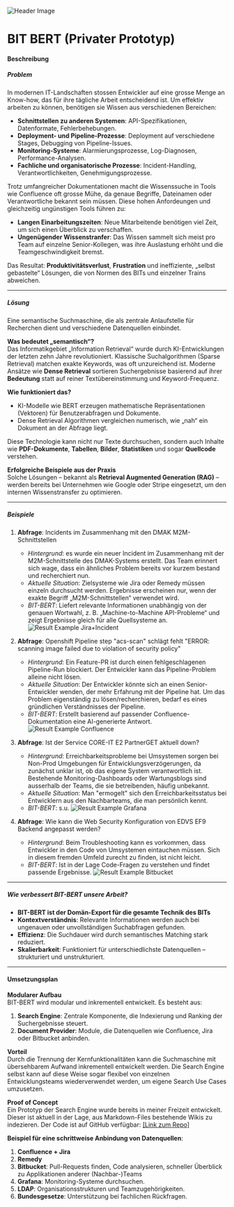 ![Header Image](https://github.com/user-attachments/assets/a2052f90-5002-4cc0-9e74-ba5b97060ebf)

# BIT BERT (Privater Prototyp)

#### **Beschreibung**

##### **Problem**  
In modernen IT-Landschaften stossen Entwickler auf eine grosse Menge an Know-how, das für ihre tägliche Arbeit entscheidend ist. Um effektiv arbeiten zu können, benötigen sie Wissen aus verschiedenen Bereichen:  

- **Schnittstellen zu anderen Systemen**: API-Spezifikationen, Datenformate, Fehlerbehebungen.  
- **Deployment- und Pipeline-Prozesse**: Deployment auf verschiedene Stages, Debugging von Pipeline-Issues.  
- **Monitoring-Systeme**: Alarmierungsprozesse, Log-Diagnosen, Performance-Analysen.  
- **Fachliche und organisatorische Prozesse**: Incident-Handling, Verantwortlichkeiten, Genehmigungsprozesse.  

Trotz umfangreicher Dokumentationen macht die Wissenssuche in Tools wie Confluence oft grosse Mühe, da genaue Begriffe, Dateinamen oder Verantwortliche bekannt sein müssen. Diese hohen Anfordeungen und gleichzeitig ungünstigen Tools führen zu:
- **Langen Einarbeitungszeiten**: Neue Mitarbeitende benötigen viel Zeit, um sich einen Überblick zu verschaffen.  
- **Ungenügender Wissenstranfer**: Das Wissen sammelt sich meist pro Team auf einzelne Senior-Kollegen, was ihre Auslastung erhöht und die Teamgeschwindigkeit bremst.  

Das Resultat: **Produktivitätsverlust**, **Frustration** und ineffiziente, „selbst gebastelte“ Lösungen, die von Normen des BITs und einzelner Trains abweichen.

---

##### **Lösung**  
Eine semantische Suchmaschine, die als zentrale Anlaufstelle für Recherchen dient und verschiedene Datenquellen einbindet.  

**Was bedeutet „semantisch“?**  
Das Informatikgebiet „Information Retrieval“ wurde durch KI-Entwicklungen der letzten zehn Jahre revolutioniert. Klassische Suchalgorithmen (Sparse Retrieval) matchen exakte Keywords, was oft unzureichend ist. Moderne Ansätze wie **Dense Retrieval** sortieren Suchergebnisse basierend auf ihrer **Bedeutung** statt auf reiner Textübereinstimmung und Keyword-Frequenz.  

**Wie funktioniert das?**  
- KI-Modelle wie BERT erzeugen mathematische Repräsentationen (Vektoren) für Benutzerabfragen und Dokumente.  
- Dense Retrieval Algorithmen vergleichen numerisch, wie „nah“ ein Dokument an der Abfrage liegt.  

Diese Technologie kann nicht nur Texte durchsuchen, sondern auch Inhalte wie **PDF-Dokumente**, **Tabellen**, **Bilder**, **Statistiken** und sogar **Quellcode** verstehen.  

**Erfolgreiche Beispiele aus der Praxis**  
Solche Lösungen – bekannt als **Retrieval Augmented Generation (RAG)** – werden bereits bei Unternehmen wie Google oder Stripe eingesetzt, um den internen Wissenstransfer zu optimieren.

---

##### **Beispiele**
1. **Abfrage**: Incidents im Zusammenhang mit den DMAK M2M-Schnittstellen
   - *Hintergrund*: es wurde ein neuer Incident im Zusammenhang mit der M2M-Schnittstelle des DMAK-Systems erstellt. Das Team erinnert sich wage, dass ein ähnliches Problem bereits vor kurzem bestand und recherchiert nun.
   - *Aktuelle Situation*: Zielsysteme wie Jira oder Remedy müssen einzeln durchsucht werden. Ergebnisse erscheinen nur, wenn der exakte Begriff „M2M-Schnittstellen“ verwendet wird.  
   - *BIT-BERT*: Liefert relevante Informationen unabhängig von der genauen Wortwahl, z. B. „Machine-to-Machine API-Probleme“ und zeigt Ergebnisse gleich für alle Quellsysteme an.  
![Result Example Jira+Incident](https://github.com/user-attachments/assets/7ec815f7-dd69-4e68-ba2b-20e1cb64c8c4)

2. **Abfrage**: Openshift Pipeline step "acs-scan" schlägt fehlt "ERROR: scanning image failed due to violation of security policy"
   - *Hintergrund*: Ein Feature-PR ist durch einen fehlgeschlagenen Pipeline-Run blockiert. Der Entwickler kann das Pipeline-Problem alleine nicht lösen.
   - *Aktuelle Situation*: Der Entwickler könnte sich an einen Senior-Entwickler wenden, der mehr Erfahrung mit der Pipeline hat. Um das Problem eigenständig zu lösen/recherchieren, bedarf es eines gründlichen Verständnisses der Pipeline.
   - *BIT-BERT*: Erstellt basierend auf passender Confluence-Dokumentation eine AI-generierte Antwort.
![Result Example Confluence](https://github.com/user-attachments/assets/f3a85f76-9592-4ef9-9574-4c13686cf6a4)

3. **Abfrage**: Ist der Service CORE-IT E2 PartnerGET aktuell down?
   - *Hintergrund*: Erreichbarkeitsprobleme bei Umsystemen sorgen bei Non-Prod Umgebungen für Entwicklungsverzögerungen, da zunächst unklar ist, ob das eigene System verantwortlich ist. Bestehende Monitoring-Dashboards oder Wartungsblogs sind ausserhalb der Teams, die sie betreibenden, häufig unbekannt.
   - *Aktuelle Situation*: Man "ermogelt" sich den Erreichbarkeitsstatus bei Entwicklern aus den Nachbarteams, die man persönlich kennt.
   - *BIT-BERT*: s.u.
![Result Example Grafana](https://github.com/user-attachments/assets/68f208c4-81ec-46cf-b76f-22a00148c7e9)

4. **Abfrage**: Wie kann die Web Security Konfiguration von EDVS EF9 Backend angepasst werden?
   - *Hintergrund*: Beim Troubleshooting  kann es vorkommen, dass Entwickler in den Code von Umsystemen eintauchen müssen. Sich in diesem fremden Umfeld zurecht zu finden, ist nicht leicht. 
   - *BIT-BERT*: Ist in der Lage Code-Fragen zu verstehen und findet passende Ergebnisse.
![Result Example Bitbucket](https://github.com/user-attachments/assets/9156d846-fbbd-4025-b7b5-e84ef041ce74)


---

##### **Wie verbessert BIT-BERT unsere Arbeit?**
- **BIT-BERT ist der Domän-Export für die gesamte Technik des BITs**
- **Kontextverständnis**: Relevante Informationen werden auch bei ungenauen oder unvollständigen Suchabfragen gefunden.    
- **Effizienz**: Die Suchdauer wird durch semantisches Matching stark reduziert.  
- **Skalierbarkeit**: Funktioniert für unterschiedlichste Datenquellen – strukturiert und unstrukturiert.  

---

#### **Umsetzungsplan**  

**Modularer Aufbau**  
BIT-BERT wird modular und inkrementell entwickelt. Es besteht aus:  
1. **Search Engine**: Zentrale Komponente, die Indexierung und Ranking der Suchergebnisse steuert.  
2. **Document Provider**: Module, die Datenquellen wie Confluence, Jira oder Bitbucket anbinden.  

**Vorteil**  
Durch die Trennung der Kernfunktionalitäten kann die Suchmaschine mit übersehbarem Aufwand inkrementell entwickelt werden. Die Search Engine selbst kann auf diese Weise sogar flexibel von einzelnen Entwicklungsteams wiederverwendet werden, um eigene Search Use Cases umzusetzen.

**Proof of Concept**  
Ein Prototyp der Search Engine wurde bereits in meiner Freizeit entwickelt. Dieser ist aktuell in der Lage, aus Markdown-Files bestehende Wikis zu indezieren. Der Code ist auf GitHub verfügbar: [[Link zum Repo]](https://github.com/AndreBerzun/aiwiki)

**Beispiel für eine schrittweise Anbindung von Datenquellen**:  
1. **Confluence + Jira**  
2. **Remedy**
3. **Bitbucket**: Pull-Requests finden, Code analysieren, schneller Überblick zu Applikationen anderer (Nachbar-)Teams
4. **Grafana**: Monitoring-Systeme durchsuchen.
5. **LDAP**: Organisationsstrukturen und Teamzugehörigkeiten.
6. **Bundesgesetze**: Unterstützung bei fachlichen Rückfragen.
